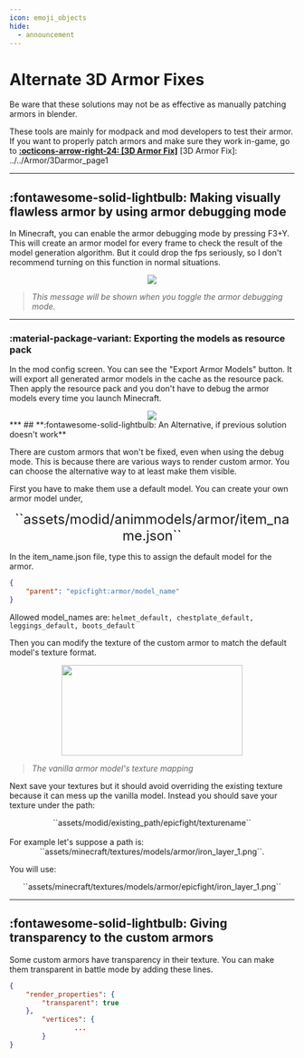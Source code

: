```yaml
---
icon: emoji_objects
hide:
  - announcement
---
```

# Alternate 3D Armor Fixes
Be ware that these solutions may not be as effective as manually patching armors in blender. 

These tools are mainly for modpack and mod developers to test their armor. If you want to properly patch armors and make sure they work in-game, go to **[:octicons-arrow-right-24: [3D Armor Fix]](#)**
[3D Armor Fix]: ../../Armor/3Darmor_page1
***
## **:fontawesome-solid-lightbulb: Making visually flawless armor by using armor debugging mode**

In Minecraft, you can enable the armor debugging mode by pressing F3+Y. This will create an armor model for every frame to check the result of the model generation algorithm. But it could drop the fps seriously, so I don't recommend turning on this function in normal situations.

<center>
<img src="https://user-images.githubusercontent.com/79469058/168334604-6542eff4-c77e-4ef2-a71a-79ddeef91a9a.png" class="white-border">
</center>

> _This message will be shown when you toggle the armor debugging mode._

***
### **:material-package-variant: Exporting the models as resource pack**

In the mod config screen. You can see the "Export Armor Models" button. It will export all generated armor models in the cache as the resource pack. Then apply the resource pack and you don't have to debug the armor models every time you launch Minecraft.

<center>
<img src="https://user-images.githubusercontent.com/79469058/168339170-1965ad10-eb2a-4ab4-919e-3f5d5b0480fd.png" class="white-border">
</center>
***
## **:fontawesome-solid-lightbulb: An Alternative, if previous solution doesn't work**


There are custom armors that won't be fixed, even when using the debug mode. This is because there are various ways to render custom armor. You can choose the alternative way to at least make them visible.

First you have to make them use a default model. You can create your own armor model under,

<center>
<span style="font-size: 24px;">``assets/modid/animmodels/armor/item_name.json``</span>
</center>

In the item_name.json file, type this to assign the default model for the armor.

``` json
{
	"parent": "epicfight:armor/model_name"
}
```
Allowed model_names are: `helmet_default, chestplate_default, leggings_default, boots_default`

Then you can modify the texture of the custom armor to match the default model's texture format.

<center>
<img src="https://user-images.githubusercontent.com/79469058/168444508-f1fb4ebe-5949-40ca-9015-7e920f1e6508.png" width="320" height="160">
</center>

> _The vanilla armor model's texture mapping_

Next save your textures but it should avoid overriding the existing texture because it can mess up the vanilla model. Instead you should save your texture under the path:  
<center>``assets/modid/existing_path/epicfight/texturename``</center>  
<br>
For example let's suppose a path is:
<center>``assets/minecraft/textures/models/armor/iron_layer_1.png``.</center>

You will use:
<center>``assets/minecraft/textures/models/armor/epicfight/iron_layer_1.png``</center>

***
## **:fontawesome-solid-lightbulb: Giving transparency to the custom armors**


Some custom armors have transparency in their texture. You can make them transparent in battle mode by adding these lines.

``` json
{
	"render_properties": {
		"transparent": true
	},
        "vertices": {
                ...
        }
}
```